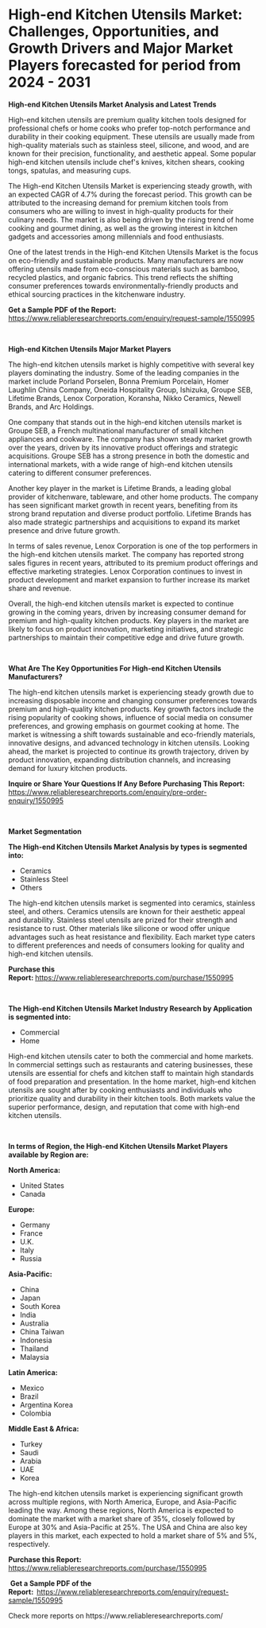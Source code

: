 <p><h1>High-end Kitchen Utensils Market: Challenges, Opportunities, and Growth Drivers and Major Market Players forecasted for period from 2024 - 2031</h1></p><p><strong>High-end Kitchen Utensils Market Analysis and Latest Trends</strong></p>
<p><p>High-end kitchen utensils are premium quality kitchen tools designed for professional chefs or home cooks who prefer top-notch performance and durability in their cooking equipment. These utensils are usually made from high-quality materials such as stainless steel, silicone, and wood, and are known for their precision, functionality, and aesthetic appeal. Some popular high-end kitchen utensils include chef's knives, kitchen shears, cooking tongs, spatulas, and measuring cups.</p><p>The High-end Kitchen Utensils Market is experiencing steady growth, with an expected CAGR of 4.7% during the forecast period. This growth can be attributed to the increasing demand for premium kitchen tools from consumers who are willing to invest in high-quality products for their culinary needs. The market is also being driven by the rising trend of home cooking and gourmet dining, as well as the growing interest in kitchen gadgets and accessories among millennials and food enthusiasts.</p><p>One of the latest trends in the High-end Kitchen Utensils Market is the focus on eco-friendly and sustainable products. Many manufacturers are now offering utensils made from eco-conscious materials such as bamboo, recycled plastics, and organic fabrics. This trend reflects the shifting consumer preferences towards environmentally-friendly products and ethical sourcing practices in the kitchenware industry.</p></p>
<p><strong>Get a Sample PDF of the Report:&nbsp;</strong> <a href="https://www.reliableresearchreports.com/enquiry/request-sample/1550995">https://www.reliableresearchreports.com/enquiry/request-sample/1550995</a></p>
<p>&nbsp;</p>
<p><strong>High-end Kitchen Utensils Major Market Players</strong></p>
<p><p>The high-end kitchen utensils market is highly competitive with several key players dominating the industry. Some of the leading companies in the market include Porland Porselen, Bonna Premium Porcelain, Homer Laughlin China Company, Oneida Hospitality Group, Ishizuka, Groupe SEB, Lifetime Brands, Lenox Corporation, Koransha, Nikko Ceramics, Newell Brands, and Arc Holdings.</p><p>One company that stands out in the high-end kitchen utensils market is Groupe SEB, a French multinational manufacturer of small kitchen appliances and cookware. The company has shown steady market growth over the years, driven by its innovative product offerings and strategic acquisitions. Groupe SEB has a strong presence in both the domestic and international markets, with a wide range of high-end kitchen utensils catering to different consumer preferences.</p><p>Another key player in the market is Lifetime Brands, a leading global provider of kitchenware, tableware, and other home products. The company has seen significant market growth in recent years, benefiting from its strong brand reputation and diverse product portfolio. Lifetime Brands has also made strategic partnerships and acquisitions to expand its market presence and drive future growth.</p><p>In terms of sales revenue, Lenox Corporation is one of the top performers in the high-end kitchen utensils market. The company has reported strong sales figures in recent years, attributed to its premium product offerings and effective marketing strategies. Lenox Corporation continues to invest in product development and market expansion to further increase its market share and revenue.</p><p>Overall, the high-end kitchen utensils market is expected to continue growing in the coming years, driven by increasing consumer demand for premium and high-quality kitchen products. Key players in the market are likely to focus on product innovation, marketing initiatives, and strategic partnerships to maintain their competitive edge and drive future growth.</p></p>
<p>&nbsp;</p>
<p><strong>What Are The Key Opportunities For High-end Kitchen Utensils Manufacturers?</strong></p>
<p><p>The high-end kitchen utensils market is experiencing steady growth due to increasing disposable income and changing consumer preferences towards premium and high-quality kitchen products. Key growth factors include the rising popularity of cooking shows, influence of social media on consumer preferences, and growing emphasis on gourmet cooking at home. The market is witnessing a shift towards sustainable and eco-friendly materials, innovative designs, and advanced technology in kitchen utensils. Looking ahead, the market is projected to continue its growth trajectory, driven by product innovation, expanding distribution channels, and increasing demand for luxury kitchen products.</p></p>
<p><strong>Inquire or Share Your Questions If Any Before Purchasing This Report:</strong> <a href="https://www.reliableresearchreports.com/enquiry/pre-order-enquiry/1550995">https://www.reliableresearchreports.com/enquiry/pre-order-enquiry/1550995</a></p>
<p>&nbsp;</p>
<p><strong>Market Segmentation</strong></p>
<p><strong>The High-end Kitchen Utensils Market Analysis by types is segmented into:</strong></p>
<p><ul><li>Ceramics</li><li>Stainless Steel</li><li>Others</li></ul></p>
<p><p>The high-end kitchen utensils market is segmented into ceramics, stainless steel, and others. Ceramics utensils are known for their aesthetic appeal and durability. Stainless steel utensils are prized for their strength and resistance to rust. Other materials like silicone or wood offer unique advantages such as heat resistance and flexibility. Each market type caters to different preferences and needs of consumers looking for quality and high-end kitchen utensils.</p></p>
<p><strong>Purchase this Report:&nbsp;</strong><a href="https://www.reliableresearchreports.com/purchase/1550995">https://www.reliableresearchreports.com/purchase/1550995</a></p>
<p>&nbsp;</p>
<p><strong>The High-end Kitchen Utensils Market Industry Research by Application is segmented into:</strong></p>
<p><ul><li>Commercial</li><li>Home</li></ul></p>
<p><p>High-end kitchen utensils cater to both the commercial and home markets. In commercial settings such as restaurants and catering businesses, these utensils are essential for chefs and kitchen staff to maintain high standards of food preparation and presentation. In the home market, high-end kitchen utensils are sought after by cooking enthusiasts and individuals who prioritize quality and durability in their kitchen tools. Both markets value the superior performance, design, and reputation that come with high-end kitchen utensils.</p></p>
<p>&nbsp;</p>
<p><strong>In terms of Region, the High-end Kitchen Utensils Market Players available by Region are:</strong></p>
<p>
    <p> <strong> North America: </strong>
        <ul>
            <li>United States</li>
            <li>Canada</li>
        </ul>
        </p> 
    <p> <strong> Europe: </strong>
        <ul>
            <li>Germany</li>
            <li>France</li>
            <li>U.K.</li>
            <li>Italy</li>
            <li>Russia</li>
        </ul>
        </p> 
    <p> <strong> Asia-Pacific: </strong>
        <ul>
            <li>China</li>
            <li>Japan</li>
            <li>South Korea</li>
            <li>India</li>
            <li>Australia</li>
            <li>China Taiwan</li>
            <li>Indonesia</li>
            <li>Thailand</li>
            <li>Malaysia</li>
        </ul>
        </p> 
    <p> <strong> Latin America: </strong>
        <ul>
            <li>Mexico</li>
            <li>Brazil</li>
            <li>Argentina Korea</li>
            <li>Colombia</li>
        </ul>
        </p> 
    <p> <strong> Middle East & Africa: </strong>
        <ul>
            <li>Turkey</li>
            <li>Saudi</li>
            <li>Arabia</li>
            <li>UAE</li>
            <li>Korea</li>
        </ul>
    </p>
    </p>
<p><p>The high-end kitchen utensils market is experiencing significant growth across multiple regions, with North America, Europe, and Asia-Pacific leading the way. Among these regions, North America is expected to dominate the market with a market share of 35%, closely followed by Europe at 30% and Asia-Pacific at 25%. The USA and China are also key players in this market, each expected to hold a market share of 5% and 5%, respectively.</p></p>
<p><strong>Purchase this Report: </strong><a href="https://www.reliableresearchreports.com/purchase/1550995">https://www.reliableresearchreports.com/purchase/1550995</a></p>
<p>&nbsp;<strong>Get a Sample PDF of the Report:&nbsp;&nbsp;</strong><a href="https://www.reliableresearchreports.com/enquiry/request-sample/1550995">https://www.reliableresearchreports.com/enquiry/request-sample/1550995</a></p>
<p><strong></strong></p>
<p>Check more reports on https://www.reliableresearchreports.com/</p>